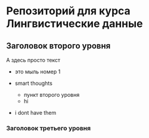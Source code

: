 # Репозиторий для курса Лингвистические данные

## Заголовок второго уровня

А здесь просто текст

* это мыль номер 1

* smart thoughts
  * пункт второго уровня
  * hi

* i dont have them


### Заголовок третьего уровня

